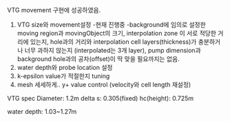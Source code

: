 VTG movement 구현에 성공하였음.
1. VTG size와 movement설정
-현재 진행중
-background에 임의로 설정한 moving region과 movingObject의 크기, interpolation zone 이 서로 적당한 거리에 있는지, hole과의 거리와 interpolation cell layers(thickness)가 충분하거나 너무 과하지 않는지
(interpolated는 3개 layer), pump dimension과 background hole과의 공차(offset)이 딱 맞을 필요까지는 없음.
2. water depth와 probe location 설정
3. k-epsilon value가 적절한지 tuning
4. mesh 세세하게.. y+ value control (velocity와 cell length 재설정)

VTG spec
Diameter: 1.2m
delta s: 0.305(fixed)
hc(height): 0.725m

water depth: 1.03~1.27m